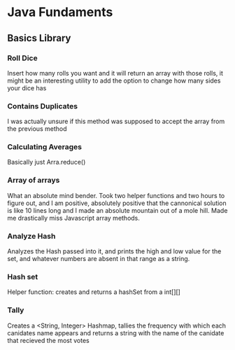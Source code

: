 
# Java Fundaments
## Basics Library

### Roll Dice
Insert how many rolls you want and it will return an array with those rolls, it might be an interesting utility to add the option to change how many sides your dice has

### Contains Duplicates
I was actually unsure if this method was supposed to accept the array from the previous method

### Calculating Averages
Basically just Arra.reduce()

### Array of arrays
What an absolute mind bender. Took two helper functions and two hours to figure out, and I am positive, absolutely positive that the cannonical solution is like 10 lines long and I made an absolute mountain out of a mole hill. Made me drastically miss Javascript array methods.

### Analyze Hash
Analyzes the Hash passed into it, and prints the high and low value for the set, and whatever numbers are absent in that range as a string. 

### Hash set
Helper function: creates and returns a hashSet from a int[][]

### Tally
Creates a <String, Integer> Hashmap, tallies the frequency with which each canidates name appears and returns a string with the name of the canidate that recieved the most votes
